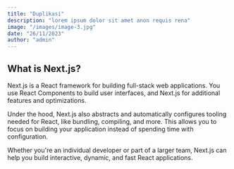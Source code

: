 ```yaml
---
title: "Duplikasi"
description: "lorem ipsum dolor sit amet anon requis rena"
image: "/images/image-3.jpg"
date: "26/11/2023"
author: "admin"
---
```


## What is Next.js?

Next.js is a React framework for building full-stack web applications. You use React Components to build user interfaces, and Next.js for additional features and optimizations.

Under the hood, Next.js also abstracts and automatically configures tooling needed for React, like bundling, compiling, and more. This allows you to focus on building your application instead of spending time with configuration.

Whether you're an individual developer or part of a larger team, Next.js can help you build interactive, dynamic, and fast React applications.